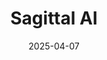 ---  
layout: startup_page  
title: "Sagittal AI"  
id: "sagittal.ai"  
permalink: "/sagittalaisagittal.ai04072025/"  
website: "https://sagittal.ai/"  
funding_round: "Pre-Seed"  
funding_amount: "$2.2M"  
investors: "Twin Path Ventures, SineWave Ventures, Fuel Ventures, Blue Lake VC, Husayn Kassai"  
about: "Sagittal AI develops Neo, a software development tool that integrates into existing team workflows to automate tasks, eliminating the need for developers to switch between systems. Neo acts as a \"team member,\" handling significant portions of the development process without disrupting Agile practices. This end-to-end assistance aims to remove bottlenecks caused by context-switching between multiple tools."  
markets: "Software Development, AI"  
hq: "London, England, United Kingdom"  
founded_year: "2023"  
linkedin: "https://uk.linkedin.com/company/sagittal-ai"  
twitter: ""  
instagram: ""  
facebook: ""  
crunchbase: ""  
pitchbook: "https://pitchbook.com/profiles/company/629893-36"  

date_display: "07-Apr-2025"  
date: "2025-04-07"

# SEO Optimization  
meta_title: "Sagittal AI - Pre-Seed Funding ($2.2M)"  
meta_description: "Sagittal AI, Sagittal AI develops Neo, a software development tool that integrates into existing team workflows to automate tasks, eliminating the need for develop..."  
meta_keywords: "Sagittal AI, Software Development, AI, Pre-Seed funding"  
canonical_url: "https://startup.projectstartups.com/sagittalaisagittal.ai04072025/"  
---